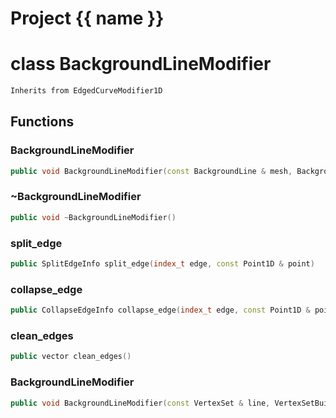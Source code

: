 <script setup>
import {useRoute} from 'vitepress'
const {path} = useRoute()
const tokens = path.split('/')
const words = tokens[2].split('-');
for (let i = 0; i < words.length; i++) {
    words[i] = words[i].charAt(0).toUpperCase() + words[i].slice(1);
    words[i] = words[i].replace('geode', 'Geode')
}
const name = words.join('-');
</script>
# Project {{ name }}

# class BackgroundLineModifier


```cpp
Inherits from EdgedCurveModifier1D
```



## Functions

### BackgroundLineModifier

```cpp
public void BackgroundLineModifier(const BackgroundLine & mesh, BackgroundLineBuilder & builder)
```


### ~BackgroundLineModifier

```cpp
public void ~BackgroundLineModifier()
```


### split_edge

```cpp
public SplitEdgeInfo split_edge(index_t edge, const Point1D & point)
```


### collapse_edge

```cpp
public CollapseEdgeInfo collapse_edge(index_t edge, const Point1D & point)
```


### clean_edges

```cpp
public vector clean_edges()
```


### BackgroundLineModifier

```cpp
public void BackgroundLineModifier(const VertexSet & line, VertexSetBuilder & builder, MeshModifierFactoryKey key)
```




